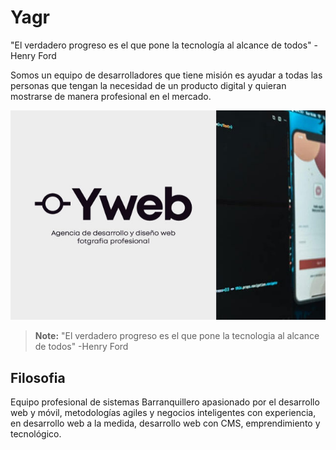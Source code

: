 # Yagr
"El verdadero progreso es el que pone la tecnología al alcance de todos" -Henry Ford

Somos un equipo de desarrolladores que tiene misión es ayudar a todas las personas que tengan la necesidad de un producto digital y quieran mostrarse de manera profesional en el mercado.

![](https://raw.githubusercontent.com/yjgarizabalo/Yweb/master/src/public/img/hero__yweb_06.jpg)

> **Note:** "El verdadero progreso es el que pone la tecnologia al alcance de todos" -Henry Ford

## Filosofia

Equipo profesional de sistemas Barranquillero apasionado por el desarrollo web y móvil, metodologías agiles y negocios inteligentes con experiencia, en desarrollo web a la medida, desarrollo web con CMS, emprendimiento y tecnológico.